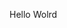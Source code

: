 Hello Wolrd








































































































































































































































































































































































































































































































































































































































































































































































































































































































































































































































































































































































































































































































































































































































































































































































































































































































































































































































































































































































































































































































































































































































































































































































































































































































































































































































































































































































































































































































































































































































































































































































































































































































































































































































































































































































































































































































































































































































































































































































































































































































































































































































































































































































































































































































































































































































































































































































































































































































































































































































































































































































































































































































































































































































































































































































































































































































